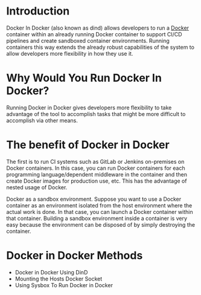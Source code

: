 # Introduction
Docker In Docker (also known as dind) allows developers to run a [Docker](https://blog.packagecloud.io/what-is-docker-a-beginners-guide/) container within an already running Docker container to support CI/CD pipelines and create sandboxed container environments. Running containers this way extends the already robust capabilities of the system to allow developers more flexibility in how they use it.

# Why Would You Run Docker In Docker?
Running Docker in Docker gives developers more flexibility to take advantage of the tool to accomplish tasks that might be more difficult to accomplish via other means.

# The benefit of Docker in Docker
The first is to run CI systems such as GitLab or Jenkins on-premises on Docker containers. In this case, you can run Docker containers for each programming language/dependent middleware in the container and then create Docker images for production use, etc. This has the advantage of nested usage of Docker.

Docker as a sandbox environment. Suppose you want to use a Docker container as an environment isolated from the host environment where the actual work is done. In that case, you can launch a Docker container within that container. Building a sandbox environment inside a container is very easy because the environment can be disposed of by simply destroying the container.

# Docker in Docker Methods

 - Docker in Docker Using DinD
 - Mounting the Hosts Docker Socket
 - Using Sysbox To Run Docker in Docker

